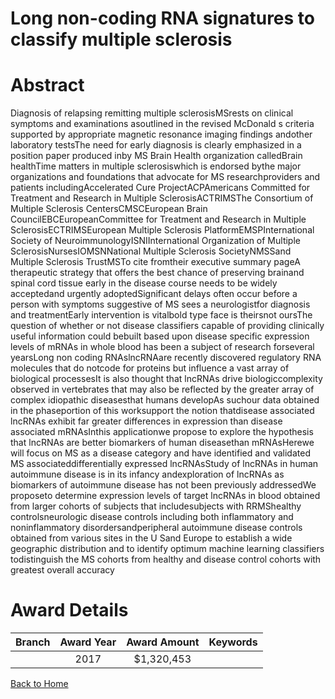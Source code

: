 
Long non-coding RNA signatures to classify multiple sclerosis
=============================================================

# Abstract


Diagnosis of relapsing remitting multiple sclerosisMSrests on clinical symptoms and examinations asoutlined in the revised McDonald s criteria supported by appropriate magnetic resonance imaging findings andother laboratory testsThe need for early diagnosis is clearly emphasized in a position paper produced inby MS Brain Health organization calledBrain healthTime matters in multiple sclerosiswhich is endorsed bythe major organizations and foundations that advocate for MS researchproviders and patients includingAccelerated Cure ProjectACPAmericans Committed for Treatment and Research in Multiple SclerosisACTRIMSThe Consortium of Multiple Sclerosis CentersCMSCEuropean Brain CouncilEBCEuropeanCommittee for Treatment and Research in Multiple SclerosisECTRIMSEuropean Multiple Sclerosis PlatformEMSPInternational Society of NeuroimmunologyISNIInternational Organization of Multiple SclerosisNursesIOMSNNational Multiple Sclerosis SocietyNMSSand Multiple Sclerosis TrustMSTo cite fromtheir executive summary pageA therapeutic strategy that offers the best chance of preserving brainand spinal cord tissue early in the disease course needs to be widely acceptedand urgently adoptedSignificant delays often occur before a person with symptoms suggestive of MS sees a neurologistfor diagnosis and treatmentEarly intervention is vitalbold type face is theirsnot oursThe question of whether or not disease classifiers capable of providing clinically useful information could bebuilt based upon disease specific expression levels of mRNAs in whole blood has been a subject of research forseveral yearsLong non coding RNAslncRNAare recently discovered regulatory RNA molecules that do notcode for proteins but influence a vast array of biological processesIt is also thought that lncRNAs drive biologiccomplexity observed in vertebrates that may also be reflected by the greater array of complex idiopathic diseasesthat humans developAs suchour data obtained in the phaseportion of this worksupport the notion thatdisease associated lncRNAs exhibit far greater differences in expression than disease associated mRNAsInthis applicationwe propose to explore the hypothesis that lncRNAs are better biomarkers of human diseasethan mRNAsHerewe will focus on MS as a disease category and have identified and validated MS associateddifferentially expressed lncRNAsStudy of lncRNAs in human autoimmune disease is in its infancy andexploration of lncRNAs as biomarkers of autoimmune disease has not been previously addressedWe proposeto determine expression levels of target lncRNAs in blood obtained from larger cohorts of subjects that includesubjects with RRMShealthy controlsneurologic disease controls including both inflammatory and noninflammatory disordersandperipheral autoimmune disease controls obtained from various sites in the U Sand Europe to establish a wide geographic distribution and to identify optimum machine learning classifiers todistinguish the MS cohorts from healthy and disease control cohorts with greatest overall accuracy  

# Award Details

|Branch|Award Year|Award Amount|Keywords|
| :---: | :---: | :---: | :---: |
||2017|$1,320,453||
  
  


[Back to Home](https://github.com/chrischow/dod_sbir_awards#2503)